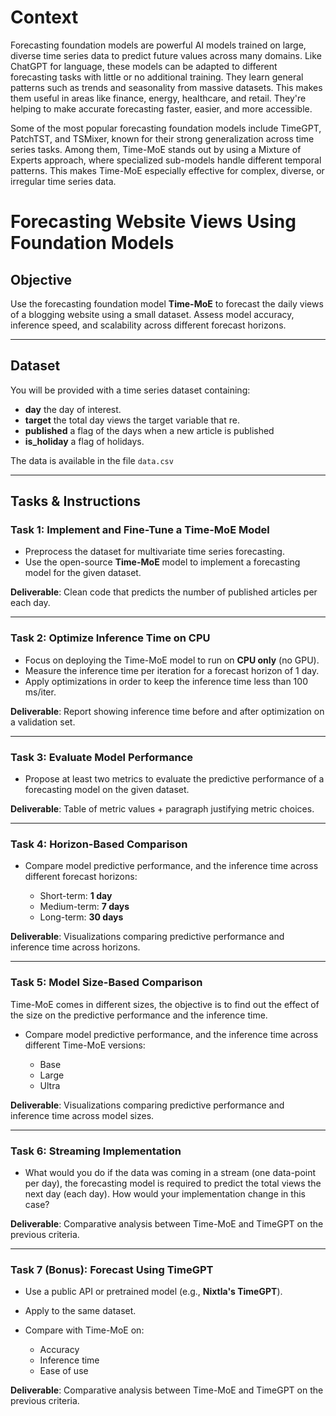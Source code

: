 # Context
Forecasting foundation models are powerful AI models trained on large, diverse time series data to predict future values across many domains. Like ChatGPT for language, these models can be adapted to different forecasting tasks with little or no additional training. They learn general patterns such as trends and seasonality from massive datasets. This makes them useful in areas like finance, energy, healthcare, and retail. They're helping to make accurate forecasting faster, easier, and more accessible.

Some of the most popular forecasting foundation models include TimeGPT, PatchTST, and TSMixer, known for their strong generalization across time series tasks. Among them, Time-MoE stands out by using a Mixture of Experts approach, where specialized sub-models handle different temporal patterns. This makes Time-MoE especially effective for complex, diverse, or irregular time series data.


# Forecasting Website Views Using Foundation Models

## Objective

Use the forecasting foundation model **Time-MoE** to forecast the daily views of a blogging website using a small dataset. Assess model accuracy, inference speed, and scalability across different forecast horizons.

---

## Dataset

You will be provided with a time series dataset containing:

* **day** the day of interest.
* **target** the total day views the target variable that re. 
* **published** a flag of the days when a new article is published
* **is_holiday** a flag of holidays.

The data is available in the file `data.csv`

---

## Tasks & Instructions

### Task 1: Implement and Fine-Tune a Time-MoE Model

* Preprocess the dataset for multivariate time series forecasting.
* Use the open-source **Time-MoE** model to implement a forecasting model for the given dataset.

**Deliverable**: Clean code that predicts the number of published articles per each day.

---

### Task 2: Optimize Inference Time on CPU

* Focus on deploying the Time-MoE model to run on **CPU only** (no GPU).
* Measure the inference time per iteration for a forecast horizon of 1 day.
* Apply optimizations in order to keep the inference time less than 100 ms/iter.

**Deliverable**: Report showing inference time before and after optimization on a validation set.

---

### Task 3: Evaluate Model Performance

* Propose at least two metrics to evaluate the predictive performance of a forecasting model on the given dataset.


**Deliverable**: Table of metric values + paragraph justifying metric choices.

---

### Task 4: Horizon-Based Comparison

* Compare model predictive performance, and the inference time across different forecast horizons:

  * Short-term: **1 day**
  * Medium-term: **7 days**
  * Long-term: **30 days**

**Deliverable**: Visualizations comparing predictive performance and inference time across horizons.

---

### Task 5: Model Size-Based Comparison

Time-MoE comes in different sizes, the objective is to find out the effect of the size on the predictive performance and the inference time. 

* Compare model predictive performance, and the inference time across different Time-MoE versions:

  * Base
  * Large
  * Ultra

**Deliverable**: Visualizations comparing predictive performance and inference time across model sizes.

---

### Task 6: Streaming Implementation

* What would you do if the data was coming in a stream (one data-point per day), the forecasting model is required to predict the total views the next day (each day). How would your implementation change in this case?

**Deliverable**: Comparative analysis between Time-MoE and TimeGPT on the previous criteria.

---

### Task 7 (Bonus): Forecast Using TimeGPT

* Use a public API or pretrained model (e.g., **Nixtla's TimeGPT**).
* Apply to the same dataset.
* Compare with Time-MoE on:

  * Accuracy
  * Inference time
  * Ease of use

**Deliverable**: Comparative analysis between Time-MoE and TimeGPT on the previous criteria.

